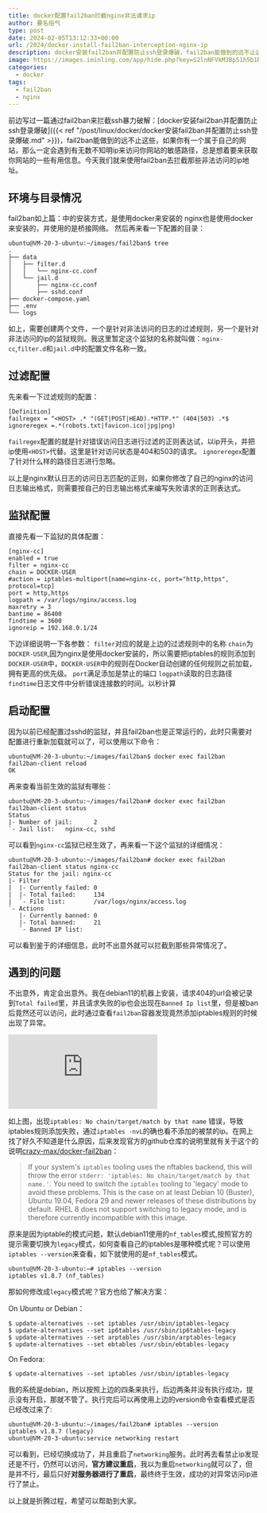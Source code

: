 ```yaml
---
title: docker配置fail2ban拦截nginx非法请求ip
author: 要名俗气
type: post
date: 2024-02-05T13:12:33+00:00
url: /2024/docker-install-fail2ban-interception-nginx-ip
description: docker安装fail2ban并配置防止ssh登录爆破，fail2ban能做到的远不止这些，如果你有一个属于自己的网站，那么一定会遇到有无数不知明ip来访问你网站的敏感路径，总是想着要来获取你网站的一些有用信息。今天我们就来使用fail2ban去拦截那些非法访问的ip地址。 nginx-cc,filter.d和jail.d中的配置文件名称一致。
image: https://images.iminling.com/app/hide.php?key=S2lnNFVkM3BpS1h5b1RvRlF3V0tocVFuZ3YrTHQ3YWhJQXp6YnNJdUZlenRpSTZOdmF2b0M0MTJpR2VoaVU1eG1PNTZ6Z1E9
categories:
  - docker
tags:
  - fail2ban
  - nginx
---
```

前边写过一篇通过fail2ban来拦截ssh暴力破解：[docker安装fail2ban并配置防止ssh登录爆破]({{< ref "/post/linux/docker/docker安装fail2ban并配置防止ssh登录爆破.md" >}})，fail2ban能做到的远不止这些，如果你有一个属于自己的网站，那么一定会遇到有无数不知明ip来访问你网站的敏感路径，总是想着要来获取你网站的一些有用信息。今天我们就来使用fail2ban去拦截那些非法访问的ip地址。


## 环境与目录情况

fail2ban如上篇：中的安装方式，是使用docker来安装的
nginx也是使用docker来安装的，并使用的是桥接网络。
然后再来看一下配置的目录：
```
ubuntu@VM-20-3-ubuntu:~/images/fail2ban$ tree
.
├── data
│   ├── filter.d
│   │   └── nginx-cc.conf
│   └── jail.d
│       ├── nginx-cc.conf
│       ├── sshd.conf
├── docker-compose.yaml
├── .env
└── logs
```


如上，需要创建两个文件，一个是针对非法访问的日志的过滤规则，另一个是针对非法访问的ip的监狱规则。我这里暂定这个监狱的名称就叫做：`nginx-cc`,`filter.d`和`jail.d`中的配置文件名称一致。

## 过滤配置

先来看一下过滤规则的配置：

```
[Definition]
failregex = ^<HOST> .* "(GET|POST|HEAD).*HTTP.*" (404|503) .*$
ignoreregex =.*(robots.txt|favicon.ico|jpg|png)
```

`failregex`配置的就是针对错误访问日志进行过滤的正则表达试，以ip开头，并把ip使用`<HOST>`代替。这里是针对访问状态是404和503的请求。
`ignoreregex`配置了针对什么样的路径日志进行忽略。

以上是nginx默认日志的访问日志匹配的正则，如果你修改了自己的nginx的访问日志输出格式，则需要按自己的日志输出格式来编写失败请求的正则表达式。

## 监狱配置
直接先看一下监狱的具体配置：

```
[nginx-cc]
enabled = true
filter = nginx-cc
chain = DOCKER-USER
#action = iptables-multiport[name=nginx-cc, port="http,https", protocol=tcp]
port = http,https
logpath = /var/logs/nginx/access.log
maxretry = 3
bantime = 86400
findtime = 3600
ignoreip = 192.168.0.1/24
```

下边详细说明一下各参数：
`filter`对应的就是上边的过滤规则中的名称
`chain`为`DOCKER-USER`,因为nginx是使用docker安装的，所以需要把iptables的规则添加到`DOCKER-USER`中，`DOCKER-USER`中的规则在Docker自动创建的任何规则之前加载，拥有更高的优先级。
`port`满足添加是禁止的端口
`logpath`读取的日志路径
`findtime`日志文件中分析错误连接数的时间。以秒计算


## 启动配置
因为以前已经配置过sshd的监狱，并且fail2ban也是正常运行的，此时只需要对配置进行重新加载就可以了，可以使用以下命令：

```
ubuntu@VM-20-3-ubuntu:~/images/fail2ban$ docker exec fail2ban fail2ban-client reload
OK
```

再来查看当前生效的监狱有哪些：

```
ubuntu@VM-20-3-ubuntu:~/images/fail2ban# docker exec fail2ban fail2ban-client status
Status
|- Number of jail:      2
`- Jail list:   nginx-cc, sshd
```
可以看到`nginx-cc`监狱已经生效了，再来看一下这个监狱的详细情况：

```
ubuntu@VM-20-3-ubuntu:~/images/fail2ban# docker exec fail2ban fail2ban-client status nginx-cc
Status for the jail: nginx-cc
|- Filter
|  |- Currently failed: 0
|  |- Total failed:     134
|  `- File list:        /var/logs/nginx/access.log
`- Actions
   |- Currently banned: 0
   |- Total banned:     21
   `- Banned IP list:
```
可以看到鉴于的详细信息，此时不出意外就可以拦截到那些异常情况了。

## 遇到的问题

不出意外，肯定会出意外。我在debian11的机器上安装，请求404的url会被记录到`Total failed`里，并且请求失败的ip也会出现在`Banned Ip list`里，但是被ban后竟然还可以访问，此时通过查看`fail2ban`容器发现竟然添加iptables规则的时候出现了异常。

![fail2ban add fail](https://images.iminling.com/app/hide.php?key=Zk9mSUhyREttOTBtYU45dXlrNEZwclE1NW9NTVpkeGt4WG5tQU5mdndsQkxLYVhuRFNUbHBLR3ZjTGZmbWE4a3RmWTNzUk09)

如上图，出现`iptables: No chain/target/match by that name` 错误，导致iptables规则添加失败，通过`iptables -nvL`的确也看不添加的被禁的ip。在网上找了好久不知道是什么原因，后来发现官方的github仓库的说明里就有关于这个的说明[crazy-max/docker-fail2ban](https://github.com/crazy-max/docker-fail2ban?tab=readme-ov-file#use-iptables-tooling-without-nftables-backend)：

> If your system's `iptables` tooling uses the nftables backend, this will throw the error `stderr: 'iptables: No chain/target/match by that name.'`. You need to switch the `iptables` tooling to 'legacy' mode to avoid these problems. This is the case on at least Debian 10 (Buster), Ubuntu 19.04, Fedora 29 and newer releases of these distributions by default. RHEL 8 does not support switching to legacy mode, and is therefore currently incompatible with this image.

原来是因为iptable的模式问题，默认debian11使用的`nf_tables`模式,按照官方的提示需要切换为`legacy`模式，如何查看自己的iptables是哪种模式呢？可以使用`iptables --version`来查看，如下就使用的是`nf_tables`模式。

```
ubuntu@VM-20-3-ubuntu:~# iptables --version
iptables v1.8.7 (nf_tables)
```

那如何修改成`legacy`模式呢？官方也给了解决方案：

On Ubuntu or Debian：

```
$ update-alternatives --set iptables /usr/sbin/iptables-legacy
$ update-alternatives --set ip6tables /usr/sbin/ip6tables-legacy
$ update-alternatives --set arptables /usr/sbin/arptables-legacy
$ update-alternatives --set ebtables /usr/sbin/ebtables-legacy
```

On Fedora:

```
$ update-alternatives --set iptables /usr/sbin/iptables-legacy
```

我的系统是debian，所以按照上边的四条来执行，后边两条并没有执行成功，提示没有开启，那就不管了。执行完后可以再使用上边的version命令查看模式是否已经改过来了:

```
ubuntu@VM-20-3-ubuntu:~/images/fail2ban# iptables --version
iptables v1.8.7 (legacy)
ubuntu@VM-20-3-ubuntu:service networking restart
```

可以看到，已经切换成功了，并且重启了`networking`服务。此时再去看禁止ip发现还是不行，仍然可以访问，**官方建议重启**，我以为重启`networking`就可以了，但是并不行，最后只好**对服务器进行了重启**，最终终于生效，成功的对异常访问ip进行了禁止。

以上就是折腾过程，希望可以帮助到大家。
